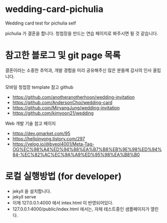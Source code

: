 # wedding-card-pichulia
Wedding card test for pichulia self

pichulia 가 결혼을 합니다.
청첩장을 만드는 연습 페이지로 봐주시면 될 것 같습니다.

# 참고한 블로그 및 git page 목록
결혼이라는 소중한 추억과, 개발 경험을 미리 공유해주신 많은 분들께 감사의 인사 올립니다.

모바일 청첩장 template 참고 github
 * https://github.com/anotheranotherhoon/wedding-invitation
 * https://github.com/AndersonChoi/wedding-card
 * https://github.com/MiryangJung/wedding-invitation
 * https://github.com/kimyoon21/wedding

Web 개발 기술 참고 페이지
 * https://dev.gmarket.com/95
 * https://helloinyong.tistory.com/297
 * https://velog.io/@byeol4001/Meta-Tag-OG%EC%98%A4%ED%94%88%EA%B7%B8%EB%9E%98%ED%94%84-%EC%82%AC%EC%9A%A9%ED%95%98%EA%B8%B0


# 로컬 실행방법 (for developer)
 * jekyll 을 설치합니다.
 * jekyll serve
 * 이제 127.0.0.1:4000 에서 intex.html 이 반영되어있다.
 * 127.0.0.1:4000/public/index.html 에서는, 자체 테스트중인 샘플페이지가 열린다.